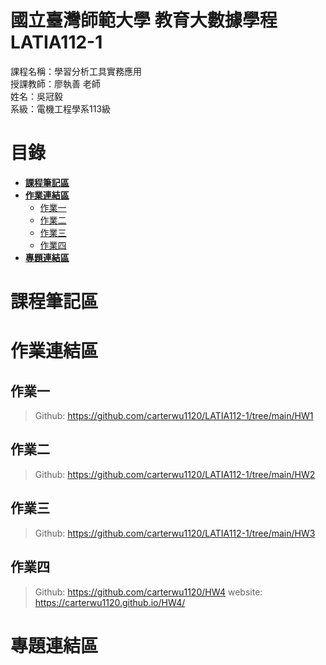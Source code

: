 # 國立臺灣師範大學 教育大數據學程 LATIA112-1
課程名稱：學習分析工具實務應用  
授課教師：廖執善 老師  
姓名：吳冠毅  
系級：電機工程學系113級  
# 目錄
* [**課程筆記區**](https://github.com/carterwu1120/LATIA112-1#課程筆記區)  
* [**作業連結區**](https://github.com/carterwu1120/LATIA112-1#作業連結區)  
  * [作業一](https://github.com/carterwu1120/LATIA112-1#作業一)  
  * [作業二](https://github.com/carterwu1120/LATIA112-1#作業二)
  * [作業三](https://github.com/carterwu1120/LATIA112-1#作業三)
  * [作業四](https://github.com/carterwu1120/LATIA112-1#作業四)
* [**專題連結區**](https://github.com/carterwu1120/LATIA112-1#專題連結區)

# 課程筆記區 
# 作業連結區 
## 作業一
> Github: <https://github.com/carterwu1120/LATIA112-1/tree/main/HW1>
## 作業二
> Github: <https://github.com/carterwu1120/LATIA112-1/tree/main/HW2>
## 作業三
> Github: <https://github.com/carterwu1120/LATIA112-1/tree/main/HW3>
## 作業四
> Github: <https://github.com/carterwu1120/HW4>
> website: <https://carterwu1120.github.io/HW4/>
# 專題連結區
